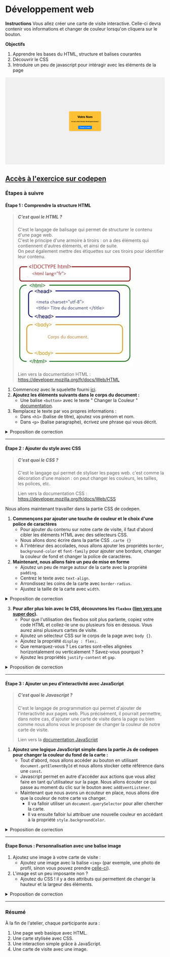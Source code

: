 # Développement web

**Instructions** 
Vous allez créer une carte de visite interactive. Celle-ci devra contenir vos informations et changer de couleur lorsqu'on cliquera sur le bouton. 

**Objectifs**
1. Apprendre les bases du HTML, structure et balises courantes
2. Découvrir le CSS
3. Introduire un peu de javascript pour intéragir avec les éléments de la page

![image](assets/coding-web.png)



[Accès à l'exercice sur codepen](https://codepen.io/ffremont/pen/MYgQqZb)
---

### **Étapes à suivre**

#### **Étape 1 : Comprendre la structure HTML**
> ##### **C'est quoi le HTML ?**
> C'est le langage de balisage qui permet de structurer le contenu d'une page web.  
> C'est le principe d'une armoire à tiroirs : 
> on a des éléments qui contiennent d'autres éléments, et ainsi de suite.  
> On peut également mettre des étiquettes sur ces tiroirs pour identifier leur contenu.  
>   
> ![structure-html.jpg](assets/structure-html.jpg)
>   
> Lien vers la documentation HTML : https://developer.mozilla.org/fr/docs/Web/HTML


1. Commencez avec le squelette fourni [ici](https://codepen.io/ffremont/pen/MYgQqZb).
2. **Ajoutez les éléments suivants dans le corps du document :**
   - Une balise `<button>` avec le texte " Changer la Couleur " [documentation](https://developer.mozilla.org/fr/docs/Web/HTML/Element/button).
3. Remplacez le texte par vos propres informations :
   - Dans `<h1>` (balise de titre), ajoutez vos prénom et nom.
   - Dans `<p>` (balise paragraphe), écrivez une phrase qui vous décrit.


<details>
  <summary>Proposition de correction</summary>

```html
<div class="carte">
  <h1 class="titre" id="name">Jeanne Dupont</h1>
  <p class="paragraphe" id="info">Développeuse curieuse et passionnée par le web !</p>
  <button class="bouton" id="changeColorBtn">Changer la Couleur</button>
</div>
```
</details>


---

#### **Étape 2 : Ajouter du style avec CSS**

> ##### **C'est quoi le CSS ?**
> C'est le langage qui permet de styliser les pages web.
> c'est comme la décoration d'une maison :
> on peut changer les couleurs, les tailles, les polices, etc.
>  
> Lien vers la documentation CSS : https://developer.mozilla.org/fr/docs/Web/CSS

Nous allons maintenant travailler dans la partie CSS de codepen.

1. **Commençons par ajouter une touche de couleur et le choix d'une police de caractères**
   - Pour ajouter du contenu sur notre carte de visite, il faut d'abord cibler les éléments HTML avec des sélecteurs CSS.
   - Nous allons donc écrire dans la partie CSS `.carte {}`
   - À l'intérieur des accolades, nous allons ajouter les propriétés `border`, `background-color` et `font-family` pour ajouter une bordure, changer la couleur de fond et changer la police de caractères.
2. **Maintenant, nous allons faire un peu de mise en forme**
   - Ajoutez un peu de marge autour de la carte avec la propriété `padding`.
   - Centrez le texte avec `text-align`.
   - Arrondissez les coins de la carte avec `border-radius`.
   - Ajustez la taille de la carte avec `width`.

<details>
<summary>Proposition de correction</summary>
    
```css
    .carte {
         border : solid;
         background-color: lightGrey;
         font-family: Arial, sans-serif;
         padding : 10px;
         text-align: center;
         width: fit-content;
    }
```
</details>

3. **Pour aller plus loin avec le CSS, découvrons les `flexbox` ([lien vers une super doc](https://css-tricks.com/snippets/css/a-guide-to-flexbox/)).**
   - Pour que l'utilisation des flexbox soit plus parlante, copiez votre code HTML et collez-le une ou plusieurs fois en dessous. Vous aurez ainsi plusieurs cartes de visite.
   - Ajoutez un sélecteur CSS sur le corps de la page avec `body {}`.
   - Ajoutez la propriété `display : flex;`.
   - Que remarquez-vous ? Les cartes sont-elles alignées horizontalement ou verticalement ? Savez-vous pourquoi ?
   - Ajoutez les propriétés `justify-content` et `gap`.
 

<details>
  <summary>Proposition de correction</summary>
  
```css
body {
   display : flex;
   justify-content : center;
   gap : 10px;
}
```
</details>

---

#### **Étape 3 : Ajouter un peu d’interactivité avec JavaScript**

> ##### **C'est quoi le Javascript ?**
> C'est le langage de programmation qui permet d'ajouter de l'interactivité aux pages web.
> Plus précisément, il pourrait permettre, dans notre cas, d'ajouter une carte de visite dans la page ou bien comme nous allons vous le proposer de changer la couleur de notre carte de visite.
>  
> Lien vers la [documentation JavaScript](https://developer.mozilla.org/fr/docs/Web/JavaScript)


1. **Ajoutez une logique JavaScript simple dans la partie Js de codepen pour changer la couleur du fond de la carte :**
   - Tout d'abord, nous allons accéder au bouton en utilisant `document.getElementById` et nous allons stocker cette référence dans une `const`.
   - Javascript permet en autre d'accéder aux actions que vous allez faire en tant qu'utilisateur sur la page. Nous allons écouter ce qui passe au moment du clic sur le bouton avec `addEventListener`.
   - Maintenant que nous avons un écouteur en place, nous allons dire que la couleur de notre carte va changer. 
     - Il va falloir utiliser un `document.querySelector` pour aller chercher la carte.
     - Il va ensuite falloir lui attribuer une nouvelle couleur en accédant à la propriété `style.backgroundColor`.


<details>
  <summary>Proposition de correction</summary>
  
```javascript
// Récupération des éléments du DOM
const changeColorBtn = document.getElementById('changeColorBtn');
const cardElement = document.querySelector('.carte');

// Tableau de couleurs
const colors = ['#FF5733', '#33FF57', '#3357FF', '#F333FF', '#FFC133'];

// Fonction pour changer la couleur aléatoirement
changeColorBtn.addEventListener('click', () => {
  const randomColor = colors[Math.floor(Math.random() * colors.length)];
  cardElement.style.backgroundColor = randomColor;
});
```
</details>

---

#### **Étape Bonus : Personnalisation avec une balise image**
1. Ajoutez une image à votre carte de visite :
   - Ajoutez une image avec la balise `<img>` (par exemple, une photo de profil, sinon vous pouvez prendre [celle-ci](<img class="photo" src="https://i.etsystatic.com/21023702/r/il/f1e696/3503635665/il_570xN.3503635665_1i73.jpg">)).
2. L'image est un peu imposante non ?
   - Ajoutez du CSS ! il y a des attributs qui permettent de changer la hauteur et la largeur des éléments.

<details>
  <summary>Proposition de correction</summary>

```html
    <img class="photo" alt="photo de profile" src="https://i.etsystatic.com/21023702/r/il/f1e696/3503635665/il_570xN.3503635665_1i73.jpg">
```
```css
    .photo {
      width: 100px;
      height: 100px;
      border-radius: 50%;
    }
```
</details>

---

### **Résumé**
À la fin de l'atelier, chaque participante aura :
1. Une page web basique avec HTML.
2. Une carte stylisée avec CSS.
3. Une interaction simple grâce à JavaScript.
4. Une carte de visite avec une image.
